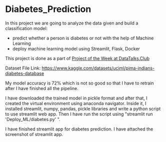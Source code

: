 # Diabetes_Prediction

In this project we are going to analyze the data given and build a classification model:
   * predict whether a person is diabetes or not with the help of Machine Learning
   * deploy machine learning model using Streamlit, Flask, Docker

This project is done as a part of [Project of the Week at DataTalks.Club](https://github.com/DataTalksClub/project-of-the-week/edit/main/2022-08-14-frontend.md)

Dataset File Link: https://www.kaggle.com/datasets/uciml/pima-indians-diabetes-database

My model accuracy is 72% which is not so good so that I have to retrain after I have finished all the pipeline. 

I have downloaded the trained model in pickle format and after that, I created the virtual environment using anaconda navigator. Inside it, I installed streamlit, numpy, pandas, pickle libraries and write a python script to use streamlit web app. Then I have run the script using "streamlit run 'Deploy_ML/diabetes.py' ".

I have finished streamlit app for diabetes prediction. I have attached the screenshot of streamlit app.
